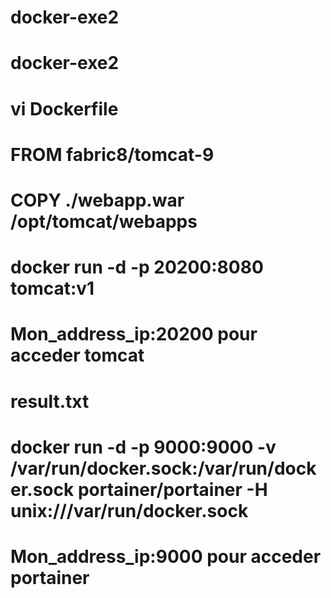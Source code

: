 # docker-exe2
# docker-exe2
# vi Dockerfile

# FROM fabric8/tomcat-9

# COPY ./webapp.war   /opt/tomcat/webapps

# docker run -d -p 20200:8080 tomcat:v1

# Mon_address_ip:20200                pour acceder tomcat

# result.txt

# docker run -d -p 9000:9000 -v /var/run/docker.sock:/var/run/docker.sock portainer/portainer -H unix:///var/run/docker.sock

# Mon_address_ip:9000                    pour acceder portainer